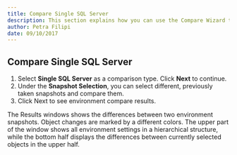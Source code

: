 ```yaml
---
title: Compare Single SQL Server
description: This section explains how you can use the Compare Wizard to compare different snapshots of your environment.
author: Petra Filipi
date: 09/10/2017
---
```

## Compare Single SQL Server
1. Select __Single SQL Server__ as a comparison type. Click __Next__ to continue.
2. Under the __Snapshot Selection__, you can select different, previously taken snapshots and compare them.
3. Click Next to see environment compare results.

The Results windows shows the differences between two environment snapshots. Object changes are marked by a different colors. The upper part of the window shows all environment settings in a hierarchical structure, while the bottom half displays the differences between currently selected objects in the upper half.
